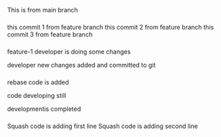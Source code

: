 This is from main branch

###
this commit 1 from feature branch
this commit 2 from feature branch
this commit 3 from feature branch

###
feature-1
developer is doing some changes

developer  new changes added  and committed to git


###
rebase code is added

code developing still

developmentis completed


###
Squash code is adding first line
Squash code is adding second line